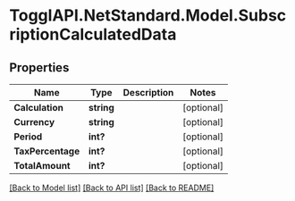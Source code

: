 # TogglAPI.NetStandard.Model.SubscriptionCalculatedData
## Properties

Name | Type | Description | Notes
------------ | ------------- | ------------- | -------------
**Calculation** | **string** |  | [optional] 
**Currency** | **string** |  | [optional] 
**Period** | **int?** |  | [optional] 
**TaxPercentage** | **int?** |  | [optional] 
**TotalAmount** | **int?** |  | [optional] 

[[Back to Model list]](../README.md#documentation-for-models) [[Back to API list]](../README.md#documentation-for-api-endpoints) [[Back to README]](../README.md)


